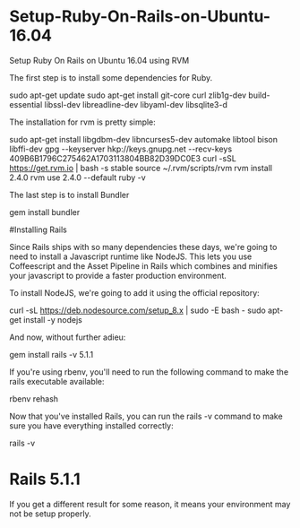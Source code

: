 # Setup-Ruby-On-Rails-on-Ubuntu-16.04
Setup Ruby On Rails on Ubuntu 16.04 using RVM


The first step is to install some dependencies for Ruby.

sudo apt-get update
sudo apt-get install git-core curl zlib1g-dev build-essential libssl-dev libreadline-dev libyaml-dev libsqlite3-d



The installation for rvm is pretty simple:

sudo apt-get install libgdbm-dev libncurses5-dev automake libtool bison libffi-dev
gpg --keyserver hkp://keys.gnupg.net --recv-keys 409B6B1796C275462A1703113804BB82D39DC0E3
curl -sSL https://get.rvm.io | bash -s stable
source ~/.rvm/scripts/rvm
rvm install 2.4.0
rvm use 2.4.0 --default
ruby -v

The last step is to install Bundler

gem install bundler

#Installing Rails

Since Rails ships with so many dependencies these days, we're going to need to install a Javascript runtime like NodeJS. This lets you use Coffeescript and the Asset Pipeline in Rails which combines and minifies your javascript to provide a faster production environment.

To install NodeJS, we're going to add it using the official repository:

curl -sL https://deb.nodesource.com/setup_8.x | sudo -E bash -
sudo apt-get install -y nodejs

And now, without further adieu:

gem install rails -v 5.1.1

If you're using rbenv, you'll need to run the following command to make the rails executable available:

rbenv rehash

Now that you've installed Rails, you can run the rails -v command to make sure you have everything installed correctly:

rails -v
# Rails 5.1.1

If you get a different result for some reason, it means your environment may not be setup properly.

